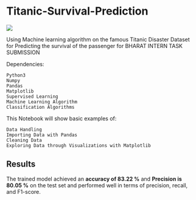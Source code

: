# Titanic-Survival-Prediction

<img src="https://images8.alphacoders.com/405/405029.jpg">

Using Machine learning algorithm on the famous Titanic Disaster Dataset for Predicting the survival of the passenger for BHARAT INTERN TASK SUBMISSION
                                                                    
Dependencies:

    Python3
    Numpy
    Pandas
    Matplotlib
    Supervised Learning
    Machine Learning Algorithm
    Classification Algorithms
    
This Notebook will show basic examples of:

    Data Handling
    Importing Data with Pandas
    Cleaning Data
    Exploring Data through Visualizations with Matplotlib
## Results

The trained model achieved an **accuracy of 83.22 %** and **Precision is 80.05 %** on the test set and performed well in terms of precision, recall, and F1-score.
